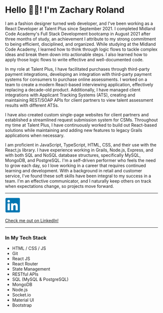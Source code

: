 # Hello ✌🏻! I'm Zachary Roland

I am a fashion designer turned web developer, and I've been working as a React Developer at Talent Plus since September 2021. I completed Midland Code Academy's Full Stack Development bootcamp in August 2021 after three months of study, an achievement I attribute to my strong commitment to being efficient, disciplined, and organized. While studying at the Midland Code Academy, I learned how to think through logic flows to tackle complex ideas and break them down into actionable steps. I also learned how to apply those logic flows to write effective and well-documented code.

In my role at Talent Plus, I have facilitated purchases through third-party payment integrations, developing an integration with third-party payment systems for consumers to purchase online assessments. I worked on a team to create a modern React-based interviewing application, effectively replacing a decade-old product. Additionally, I have managed client integrations with Applicant Tracking Systems (ATS), creating and maintaining REST/SOAP APIs for client partners to view talent assessment results with different ATSs.

I have also created custom single-page websites for client partners and established a streamlined request submission system for CSMs. Throughout my time at Talent Plus, I have continuously worked to build out React-based solutions while maintaining and adding new features to legacy Grails applications when necessary.

I am proficient in JavaScript, TypeScript, HTML, CSS, and their use with the React.js library. I have experience working in Grails, Node.js, Express, and with both SQL and NoSQL database structures, specifically MySQL, MongoDB, and PostgreSQL. I'm a self-driven performer who feels the need to grow each day, so I love working in a career that requires continued learning and development. With a background in retail and customer service, I've found these soft skills have been integral to my success in a team. I'm an effective communicator, and I naturally keep others on track when expectations change, so projects move forward.

---
<img src="https://github.com/devicons/devicon/blob/master/icons/linkedin/linkedin-original.svg" width="50" height="50" />

[Check me out on LinkedIn!](https://www.linkedin.com/in/zachary-roland-04544b79/)

---

### In My Tech Stack

* HTML / CSS / JS
* Git
* React JS
* React Router
* State Management
* RESTful APIs
* SQL (MySQL & PostgreSQL)
* MongoDB
* Node.js
* Socket.io
* Material UI
* Bootstrap



<!--
**Zachary-Roland/Zachary-Roland** is a ✨ _special_ ✨ repository because its `README.md` (this file) appears on your GitHub profile.

Here are some ideas to get you started:

- 🔭 I’m currently working on ...
- 🌱 I’m currently learning ...
- 👯 I’m looking to collaborate on ...
- 🤔 I’m looking for help with ...
- 💬 Ask me about ...
- 📫 How to reach me: ...
- 😄 Pronouns: ...
- ⚡ Fun fact: ...
-->
